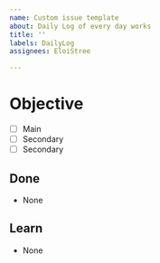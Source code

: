 ```yaml
---
name: Custom issue template
about: Daily Log of every day works
title: ''
labels: DailyLog
assignees: EloiStree

---
```


# Objective
- [ ] Main
- [ ] Secondary
- [ ] Secondary

## Done
- None
## Learn
- None
